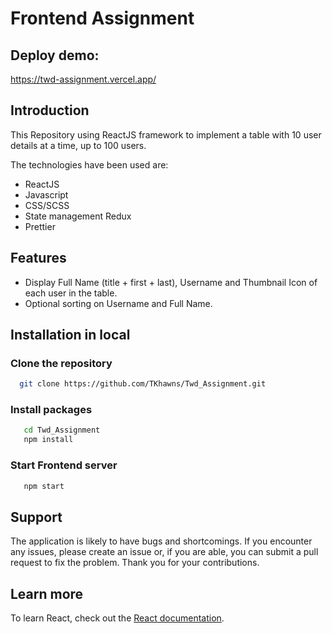 # Frontend Assignment
## Deploy demo:
https://twd-assignment.vercel.app/
## Introduction
This Repository using ReactJS framework to implement a table with 10 user details at a time, up to 100 users.

The technologies have been used are:
- ReactJS
- Javascript
- CSS/SCSS
- State management Redux
- Prettier

## Features
- Display Full Name (title + first + last), Username and Thumbnail Icon of each user in the table.
- Optional sorting on Username and Full Name.

## Installation in local
### Clone the repository
```bash
  git clone https://github.com/TKhawns/Twd_Assignment.git
```
### Install packages
```bash
   cd Twd_Assignment
   npm install
```
### Start Frontend server
```bash
   npm start
```

## Support
The application is likely to have bugs and shortcomings. If you encounter any issues, please create an issue or, if you are able, you can submit a pull request to fix the problem. Thank you for your contributions.

## Learn more
To learn React, check out the [React documentation](https://reactjs.org/).
